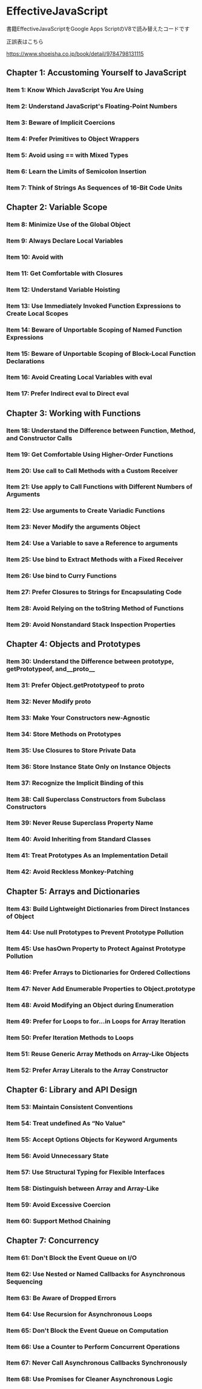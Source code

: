 # EffectiveJavaScript
書籍EffectiveJavaScriptをGoogle Apps ScriptのV8で読み替えたコードです

正誤表はこちら

https://www.shoeisha.co.jp/book/detail/9784798131115


## Chapter 1: Accustoming Yourself to JavaScript
### Item 1: Know Which JavaScript You Are Using
### Item 2: Understand JavaScript's Floating-Point Numbers
### Item 3: Beware of Implicit Coercions
### Item 4: Prefer Primitives to Object Wrappers
### Item 5: Avoid using == with Mixed Types
### Item 6: Learn the Limits of Semicolon Insertion
### Item 7: Think of Strings As Sequences of 16-Bit Code Units
## Chapter 2: Variable Scope
### Item 8: Minimize Use of the Global Object
### Item 9: Always Declare Local Variables
### Item 10: Avoid with
### Item 11: Get Comfortable with Closures
### Item 12: Understand Variable Hoisting
### Item 13: Use Immediately Invoked Function Expressions to Create Local Scopes
### Item 14: Beware of Unportable Scoping of Named Function Expressions
### Item 15: Beware of Unportable Scoping of Block-Local Function Declarations
### Item 16: Avoid Creating Local Variables with eval
### Item 17: Prefer Indirect eval to Direct eval
## Chapter 3: Working with Functions
### Item 18: Understand the Difference between Function, Method, and Constructor Calls
### Item 19: Get Comfortable Using Higher-Order Functions
### Item 20: Use call to Call Methods with a Custom Receiver
### Item 21: Use apply to Call Functions with Different Numbers of Arguments
### Item 22: Use arguments to Create Variadic Functions
### Item 23: Never Modify the arguments Object
### Item 24: Use a Variable to save a Reference to arguments
### Item 25: Use bind to Extract Methods with a Fixed Receiver
### Item 26: Use bind to Curry Functions
### Item 27: Prefer Closures to Strings for Encapsulating Code
### Item 28: Avoid Relying on the toString Method of Functions
### Item 29: Avoid Nonstandard Stack Inspection Properties
## Chapter 4: Objects and Prototypes
### Item 30: Understand the Difference between prototype, getPrototypeof, and__proto__
### Item 31: Prefer Object.getPrototypeof to __proto__
### Item 32: Never Modify __proto__
### Item 33: Make Your Constructors new-Agnostic
### Item 34: Store Methods on Prototypes
### Item 35: Use Closures to Store Private Data
### Item 36: Store Instance State Only on Instance Objects
### Item 37: Recognize the Implicit Binding of this
### Item 38: Call Superclass Constructors from Subclass Constructors
### Item 39: Never Reuse Superclass Property Name
### Item 40: Avoid Inheriting from Standard Classes
### Item 41: Treat Prototypes As an Implementation Detail
### Item 42: Avoid Reckless Monkey-Patching
## Chapter 5: Arrays and Dictionaries
### Item 43: Build Lightweight Dictionaries from Direct Instances of Object
### Item 44: Use null Prototypes to Prevent Prototype Pollution
### Item 45: Use hasOwn Property to Protect Against Prototype Pollution
### Item 46: Prefer Arrays to Dictionaries for Ordered Collections
### Item 47: Never Add Enumerable Properties to Object.prototype
### Item 48: Avoid Modifying an Object during Enumeration
### Item 49: Prefer for Loops to for...in Loops for Array Iteration
### Item 50: Prefer Iteration Methods to Loops
### Item 51: Reuse Generic Array Methods on Array-Like Objects
### Item 52: Prefer Array Literals to the Array Constructor
## Chapter 6: Library and API Design
### Item 53: Maintain Consistent Conventions
### Item 54: Treat undefined As “No Value"
### Item 55: Accept Options Objects for Keyword Arguments
### Item 56: Avoid Unnecessary State
### Item 57: Use Structural Typing for Flexible Interfaces
### Item 58: Distinguish between Array and Array-Like
### Item 59: Avoid Excessive Coercion
### Item 60: Support Method Chaining
## Chapter 7: Concurrency
### Item 61: Don't Block the Event Queue on I/O
### Item 62: Use Nested or Named Callbacks for Asynchronous Sequencing
### Item 63: Be Aware of Dropped Errors
### Item 64: Use Recursion for Asynchronous Loops
### Item 65: Don't Block the Event Queue on Computation
### Item 66: Use a Counter to Perform Concurrent Operations
### Item 67: Never Call Asynchronous Callbacks Synchronously
### Item 68: Use Promises for Cleaner Asynchronous Logic
